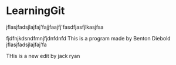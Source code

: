 # LearningGit

jflasjfadsjlajfaj'fajjfaajfj'fasdfjasfjlkasjfsa

fjdfnjkdsndfmnjfjdnfdnfd
This is a program made by Benton Diebold
jflasjfadsjlajfaj'fa

THis is a new edit by jack ryan
